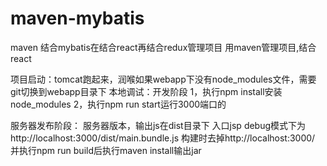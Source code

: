 # maven-mybatis
maven 结合mybatis在结合react再结合redux管理项目
用maven管理项目,结合react

项目启动：tomcat跑起来，润喉如果webapp下没有node_modules文件，需要git切换到webapp目录下
本地调试：开发阶段
1，执行npm install安装node_modules
2，执行npm run start运行3000端口的



服务器发布阶段：
服务器版本，输出js在dist目录下
入口jsp debug模式下为http://localhost:3000/dist/main.bundle.js
构建时去掉http://localhost:3000/
并执行npm run build后执行maven install输出jar
